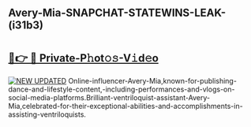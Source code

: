 ## Avery-Mia-SNAPCHAT-STATEWINS-LEAK-(i31b3)


# <h2><a href="https://mediaupload.pro?-20M">🔗👉 🔴 Private-P𝚑ot𝚘𝚜-V𝚒d𝚎o</a></h2>

[![NEW UPDATED](https://i.imgur.com/0qMVB7G.gif)](https://mediaupload.pro?-20M)
Online-influencer-Avery-Mia,known-for-publishing-dance-and-lifestyle-content,-including-performances-and-vlogs-on-social-media-platforms.Brilliant-ventriloquist-assistant-Avery-Mia,celebrated-for-their-exceptional-abilities-and-accomplishments-in-assisting-ventriloquists.  